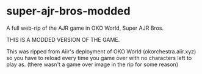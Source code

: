# super-ajr-bros-modded

A full web-rip of the AJR game in OKO World, Super AJR Bros.

THIS IS A MODDED VERSION OF THE GAME.

This was ripped from Aiir's deployment of OKO World (okorchestra.aiir.xyz) so you have to reload every time you game over with no characters left to play as.
(there wasn't a game over image in the rip for some reason)
